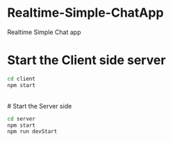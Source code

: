 # Realtime-Simple-ChatApp
Realtime Simple Chat app


# Start the Client side server

```sh
cd client 
npm start

```

<br>
# Start the Server side 

```sh
cd server 
npm start
npm run devStart
```